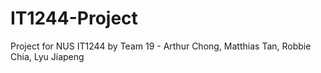 # IT1244-Project
Project for NUS IT1244 by Team 19 - Arthur Chong, Matthias Tan, Robbie Chia, Lyu Jiapeng

